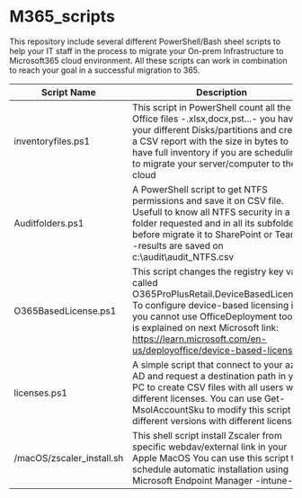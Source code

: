 # M365_scripts
This repository include several different PowerShell/Bash sheel scripts to help your IT staff in the process to migrate your On-prem Infrastructure to Microsoft365 cloud environment. All these scripts can work in combination to reach your goal in a successful migration to 365.
   
| Script Name               | Description                                                             |
| ------------------------- | ----------------------------------------------------------------------- |
| inventoryfiles.ps1        | This script in PowerShell count all the Office files -.xlsx,docx,pst...-  you have in your different Disks/partitions and creates a CSV report with the size in bytes to have full inventory if you are scheduling to migrate your server/computer to the cloud |
| Auditfolders.ps1          | A PowerShell script to get NTFS permissions and save it on CSV file. Usefull to know all NTFS security in a folder requested and in all its subfolders before migrate it to SharePoint or Teams. -results are saved on c:\audit\audit_NTFS.csv|
| O365BasedLicense.ps1      | This script changes the registry key value called O365ProPlusRetail.DeviceBasedLicensing To configure device-based licensing if you cannot use OfficeDeployment tool as is explained on next Microsoft link: https://learn.microsoft.com/en-us/deployoffice/device-based-licensing |
| licenses.ps1              | A simple script that connect to your azure AD and request a destination path in your PC to create CSV files with all users with different licenses. You can use Get-MsolAccountSku to modify this script with different versions with different licenses |
| /macOS/zscaler_install.sh | This shell script install Zscaler from specific webdav/external link in your Apple MacOS You can use this script to schedule automatic installation using Microsoft Endpoint Manager -intune- |

